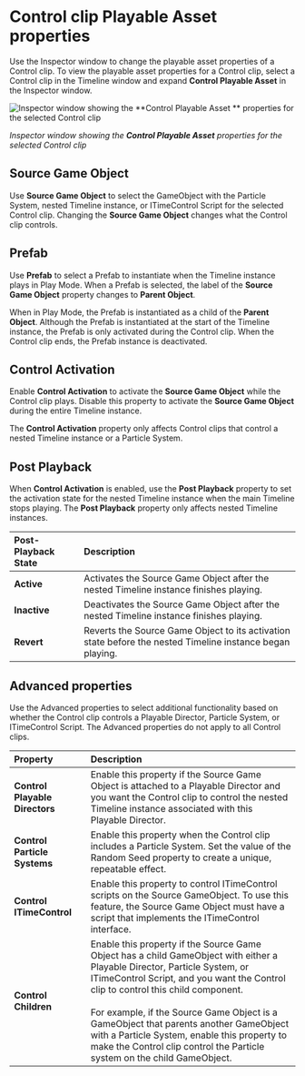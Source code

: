 # Control clip Playable Asset properties

Use the Inspector window to change the playable asset properties of a Control clip. To view the playable asset
properties for a Control clip, select a Control clip in the Timeline window and expand **Control Playable Asset** in the
Inspector window.

![Inspector window showing the **Control Playable Asset
** properties for the selected Control clip](images/timeline_inspector_control_clip_playable.png)

_Inspector window showing the **Control Playable Asset** properties for the selected Control clip_

## Source Game Object

Use **Source Game Object** to select the GameObject with the Particle System, nested Timeline instance, or ITimeControl
Script for the selected Control clip. Changing the **Source Game Object** changes what the Control clip controls.

## Prefab

Use **Prefab** to select a Prefab to instantiate when the Timeline instance plays in Play Mode. When a Prefab is
selected, the label of the **Source Game Object** property changes to **Parent Object**.

When in Play Mode, the Prefab is instantiated as a child of the **Parent Object**. Although the Prefab is instantiated
at the start of the Timeline instance, the Prefab is only activated during the Control clip. When the Control clip ends,
the Prefab instance is deactivated.

## Control Activation

Enable **Control Activation** to activate the **Source Game Object** while the Control clip plays. Disable this property
to activate the **Source Game Object** during the entire Timeline instance.

The **Control Activation** property only affects Control clips that control a nested Timeline instance or a Particle
System.

## Post Playback

When **Control Activation** is enabled, use the **Post Playback** property to set the activation state for the nested
Timeline instance when the main Timeline stops playing. The **Post Playback** property only affects nested Timeline
instances.

| **Post-Playback State** | **Description**                                                                                           |
|:------------------------|:----------------------------------------------------------------------------------------------------------|
| **Active**              | Activates the Source Game Object after the nested Timeline instance finishes playing.                     |
| **Inactive**            | Deactivates the Source Game Object after the nested Timeline instance finishes playing.                   |
| **Revert**              | Reverts the Source Game Object to its activation state before the nested Timeline instance began playing. |

## Advanced properties

Use the Advanced properties to select additional functionality based on whether the Control clip controls a Playable
Director, Particle System, or ITimeControl Script. The Advanced properties do not apply to all Control clips.

| **Property**                   | **Description**                                                                                                                                                                                                                                                                                                                                                                                                                             |
|:-------------------------------|:--------------------------------------------------------------------------------------------------------------------------------------------------------------------------------------------------------------------------------------------------------------------------------------------------------------------------------------------------------------------------------------------------------------------------------------------|
| **Control Playable Directors** | Enable this property if the Source Game Object is attached to a Playable Director and you want the Control clip to control the nested Timeline instance associated with this Playable Director.                                                                                                                                                                                                                                             |
| **Control Particle Systems**   | Enable this property when the Control clip includes a Particle System. Set the value of the Random Seed property to create a unique, repeatable effect.                                                                                                                                                                                                                                                                                     |
| **Control ITimeControl**       | Enable this property to control ITimeControl scripts on the Source GameObject. To use this feature, the Source Game Object must have a script that implements the ITimeControl interface.                                                                                                                                                                                                                                                   |
| **Control Children**           | Enable this property if the Source Game Object has a child GameObject with either a Playable Director, Particle System, or ITimeControl Script, and you want the Control clip to control this child component.<br /><br />For example, if the Source Game Object is a GameObject that parents another GameObject with a Particle System, enable this property to make the Control clip control the Particle system on the child GameObject. |
